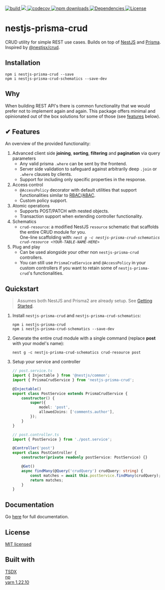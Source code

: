 <div>
<a href="https://github.com/kepelrs/nestjs-prisma-crud/actions/workflows/tests.yml">
<img src="https://github.com/kepelrs/nestjs-prisma-crud/actions/workflows/tests.yml/badge.svg" alt="build" />
</a>

<a href="https://codeclimate.com/github/kepelrs/nestjs-prisma-crud/maintainability">
<img src="https://api.codeclimate.com/v1/badges/d5807bc933d427ef4c61/maintainability" />
</a>

<a href="https://codecov.io/gh/kepelrs/nestjs-prisma-crud">
<img src="https://codecov.io/gh/kepelrs/nestjs-prisma-crud/branch/master/graph/badge.svg?token=X2KQ8AMFA7" alt="codecov" />
</a>

<a href="https://www.npmjs.com/package/nestjs-prisma-crud">
<img src="https://img.shields.io/npm/dm/nestjs-prisma-crud.svg" alt="npm downloads" />
</a>

<a href="https://github.com/kepelrs/nestjs-prisma-crud/blob/master/package.json">
    <img src="https://img.shields.io/badge/dependencies-2-brightgreen" alt="Dependencies" />
</a>

<a href="https://github.com/kepelrs/nestjs-prisma-crud/blob/master/LICENSE">
  <img src="https://img.shields.io/github/license/kepelrs/nestjs-prisma-crud.svg" alt="License" />
</a>
</div>

# nestjs-prisma-crud

CRUD utility for simple REST use cases. Builds on top of [NestJS](https://github.com/nestjs/nest) and [Prisma](https://github.com/prisma/prisma). Inspired by [@nestjsx/crud](https://github.com/nestjsx).

## Installation

    npm i nestjs-prisma-crud --save
    npm i nestjs-prisma-crud-schematics --save-dev

## Why

When building REST API's there is common functionality that we would prefer not to implement again and again. This package offers minimal and opinionated out of the box solutions for some of those (see [features](#features) below).

## ✔ Features

An overview of the provided functionality:

1. Advanced client side **joining**, **sorting**, **filtering** and **pagination** via query parameters
    - Any valid prisma `.where` can be sent by the frontend.
    - Server side validation to safeguard against arbitrarily deep `.join` or `.where` clauses by clients.
    - Support for including only specific properties in the response.
2. Access control
    - `@AccessPolicy` decorator with default utilities that support functionalities similar to [RBAC](https://en.wikipedia.org/wiki/Role-based_access_control)/[ABAC](https://en.wikipedia.org/wiki/Attribute-based_access_control).
    - Custom policy support.
3. Atomic operations
    - Supports POST/PATCH with nested objects.
    - Transaction support when extending controller functionality.
4. Schematics
    - `crud-resource`: a modified NestJS `resource` schematic that scaffolds the entire CRUD module for you.<br/> One-line scaffolding with: _`nest g -c nestjs-prisma-crud-schematics crud-resource <YOUR-TABLE-NAME-HERE>`_
5. Plug and play
    - Can be used alongside your other non `nestjs-prisma-crud` controllers.
    - You can still use `PrismaCrudService` and `@AccessPolicy` in your custom controllers if you want to retain some of `nestjs-prisma-crud`'s functionalities.

## Quickstart

> Assumes both NestJS and Prisma2 are already setup. See [Getting Started](https://kepelrs.github.io/nestjs-prisma-crud/getting-started).

1. Install `nestjs-prisma-crud` and `nestjs-prisma-crud-schematics`:

    ```
    npm i nestjs-prisma-crud
    npm i nestjs-prisma-crud-schematics --save-dev
    ```

2. Generate the entire crud module with a single command (replace **post** with your model's name):

    ```
    nest g -c nestjs-prisma-crud-schematics crud-resource post
    ```

3. Setup your service and controller

    ```ts
    // post.service.ts
    import { Injectable } from '@nestjs/common';
    import { PrismaCrudService } from 'nestjs-prisma-crud';

    @Injectable()
    export class PostService extends PrismaCrudService {
        constructor() {
            super({
                model: 'post',
                allowedJoins: ['comments.author'],
            });
        }
    }

    // post.controller.ts
    import { PostService } from './post.service';

    @Controller('post')
    export class PostController {
        constructor(private readonly postService: PostService) {}

        @Get()
        async findMany(@Query('crudQuery') crudQuery: string) {
            const matches = await this.postService.findMany(crudQuery);
            return matches;
        }
    }
    ```

## Documentation

Go [here](https://kepelrs.github.io/nestjs-prisma-crud/) for full documentation.

## License

[MIT licensed](LICENSE)

## Built with

[TSDX](https://github.com/formium/tsdx)<br>
[np](https://github.com/sindresorhus/np)<br>
[yarn 1.22.10](https://yarnpkg.com/)
